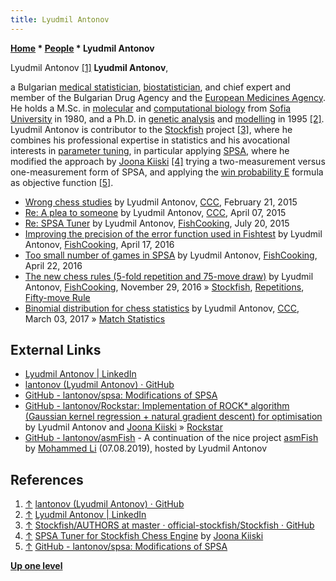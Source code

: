 ```yaml
---
title: Lyudmil Antonov
---
```

**[Home](Home "Home") \* [People](People "People") \* Lyudmil Antonov**



 [](https://github.com/lantonov) Lyudmil Antonov <a id="cite-note-1" href="#cite-ref-1">[1]</a> 
**Lyudmil Antonov**,  

a Bulgarian [medical statistician](https://en.wikipedia.org/wiki/Medical_statistics), 
[biostatistician](https://en.wikipedia.org/wiki/Biostatistics), and chief expert and member of the Bulgarian Drug Agency and the [European Medicines Agency](https://en.wikipedia.org/wiki/European_Medicines_Agency). 
He holds a M.Sc. in [molecular](https://en.wikipedia.org/wiki/Molecular_biology) and [computational biology](https://en.wikipedia.org/wiki/Computational_biology) from [Sofia University](https://en.wikipedia.org/wiki/Sofia_University) in 1980, and a Ph.D. in [genetic analysis](https://en.wikipedia.org/wiki/Genetic_analysis) and [modelling](https://en.wikipedia.org/wiki/Genetic_engineering) in 1995 <a id="cite-note-2" href="#cite-ref-2">[2]</a>. 
Lyudmil Antonov is contributor to the [Stockfish](Stockfish "Stockfish") project 
<a id="cite-note-3" href="#cite-ref-3">[3]</a>, 
where he combines his professional expertise in statistics and his avocational interests in [parameter tuning](Automated_Tuning "Automated Tuning"), in particular applying [SPSA](SPSA "SPSA"), where he modified the approach by [Joona Kiiski](Joona_Kiiski "Joona Kiiski") <a id="cite-note-4" href="#cite-ref-4">[4]</a> trying a two-measurement versus one-measurement form of SPSA, and applying the [win probability E](Match_Statistics#E "Match Statistics") formula as objective function <a id="cite-note-5" href="#cite-ref-5">[5]</a>. 






* [Wrong chess studies](http://www.talkchess.com/forum/viewtopic.php?t=55414) by Lyudmil Antonov, [CCC](CCC "CCC"), February 21, 2015
* [Re: A plea to someone](http://www.talkchess.com/forum/viewtopic.php?t=55925&start=10) by Lyudmil Antonov, [CCC](CCC "CCC"), April 07, 2015
* [Re: SPSA Tuner](https://groups.google.com/d/msg/fishcooking/mbnctfDdcqM/S_rUOa7177AJ) by Lyudmil Antonov, [FishCooking](Computer_Chess_Forums "Computer Chess Forums"), July 20, 2015
* [Improving the precision of the error function used in Fishtest](https://groups.google.com/d/msg/fishcooking/stoFfG_23sQ/tbjIiwybBAAJ) by Lyudmil Antonov, [FishCooking](Computer_Chess_Forums "Computer Chess Forums"), April 17, 2016
* [Too small number of games in SPSA](https://groups.google.com/d/msg/fishcooking/Np13OpEO1_w/xhYulilABgAJ) by Lyudmil Antonov, [FishCooking](Computer_Chess_Forums "Computer Chess Forums"), April 22, 2016
* [The new chess rules (5-fold repetition and 75-move draw)](https://groups.google.com/d/msg/fishcooking/M2bkzC3MuFQ/N3pHK4DcAgAJ) by Lyudmil Antonov, [FishCooking](Computer_Chess_Forums "Computer Chess Forums"), November 29, 2016 » [Stockfish](Stockfish "Stockfish"), [Repetitions](Repetitions "Repetitions"), [Fifty-move Rule](Fifty-move_Rule "Fifty-move Rule")
* [Binomial distribution for chess statistics](http://www.talkchess.com/forum/viewtopic.php?t=63327) by Lyudmil Antonov, [CCC](CCC "CCC"), March 03, 2017 » [Match Statistics](Match_Statistics "Match Statistics")


## External Links


* [Lyudmil Antonov | LinkedIn](https://www.linkedin.com/in/lyudmil-antonov-64077570)
* [lantonov (Lyudmil Antonov) · GitHub](https://github.com/lantonov)
* [GitHub - lantonov/spsa: Modifications of SPSA](https://github.com/lantonov/spsa)
* [GitHub - lantonov/Rockstar: Implementation of ROCK\* algorithm (Gaussian kernel regression + natural gradient descent) for optimisation](https://github.com/lantonov/Rockstar) by Lyudmil Antonov and [Joona Kiiski](Joona_Kiiski "Joona Kiiski") » [Rockstar](Automated_Tuning#Rockstar "Automated Tuning")
* [GitHub - lantonov/asmFish](https://github.com/lantonov/asmFish) - A continuation of the nice project [asmFish](AsmFish "AsmFish") by [Mohammed Li](index.php?title=Mohammed_Li&action=edit&redlink=1 "Mohammed Li (page does not exist)") (07.08.2019), hosted by Lyudmil Antonov


## References


1. <a id="cite-ref-1" href="#cite-note-1">↑</a> [lantonov (Lyudmil Antonov) · GitHub](https://github.com/lantonov)
2. <a id="cite-ref-2" href="#cite-note-2">↑</a> [Lyudmil Antonov | LinkedIn](https://www.linkedin.com/in/lyudmil-antonov-64077570)
3. <a id="cite-ref-3" href="#cite-note-3">↑</a> [Stockfish/AUTHORS at master · official-stockfish/Stockfish · GitHub](https://github.com/official-stockfish/Stockfish/blob/master/AUTHORS)
4. <a id="cite-ref-4" href="#cite-note-4">↑</a> [SPSA Tuner for Stockfish Chess Engine](https://github.com/zamar/spsa) by [Joona Kiiski](Joona_Kiiski "Joona Kiiski")
5. <a id="cite-ref-5" href="#cite-note-5">↑</a> [GitHub - lantonov/spsa: Modifications of SPSA](https://github.com/lantonov/spsa)

**[Up one level](People "People")**







 
